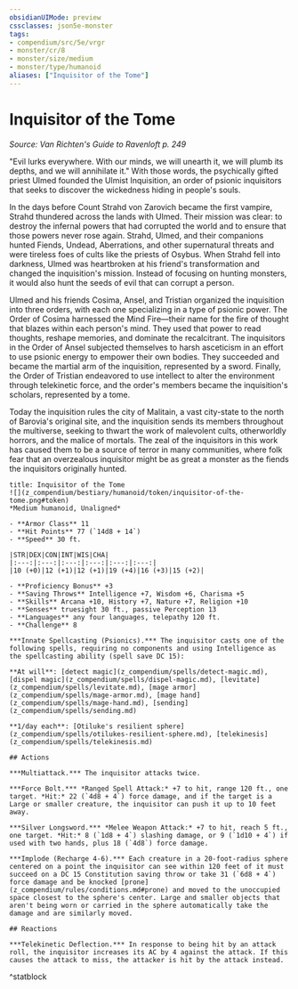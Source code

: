 ```yaml
---
obsidianUIMode: preview
cssclasses: json5e-monster
tags:
- compendium/src/5e/vrgr
- monster/cr/8
- monster/size/medium
- monster/type/humanoid
aliases: ["Inquisitor of the Tome"]
---
```

# Inquisitor of the Tome
*Source: Van Richten's Guide to Ravenloft p. 249*  

"Evil lurks everywhere. With our minds, we will unearth it, we will plumb its depths, and we will annihilate it." With those words, the psychically gifted priest Ulmed founded the Ulmist Inquisition, an order of psionic inquisitors that seeks to discover the wickedness hiding in people's souls.

In the days before Count Strahd von Zarovich became the first vampire, Strahd thundered across the lands with Ulmed. Their mission was clear: to destroy the infernal powers that had corrupted the world and to ensure that those powers never rose again. Strahd, Ulmed, and their companions hunted Fiends, Undead, Aberrations, and other supernatural threats and were tireless foes of cults like the priests of Osybus. When Strahd fell into darkness, Ulmed was heartbroken at his friend's transformation and changed the inquisition's mission. Instead of focusing on hunting monsters, it would also hunt the seeds of evil that can corrupt a person.

Ulmed and his friends Cosima, Ansel, and Tristian organized the inquisition into three orders, with each one specializing in a type of psionic power. The Order of Cosima harnessed the Mind Fire—their name for the fire of thought that blazes within each person's mind. They used that power to read thoughts, reshape memories, and dominate the recalcitrant. The inquisitors in the Order of Ansel subjected themselves to harsh asceticism in an effort to use psionic energy to empower their own bodies. They succeeded and became the martial arm of the inquisition, represented by a sword. Finally, the Order of Tristian endeavored to use intellect to alter the environment through telekinetic force, and the order's members became the inquisition's scholars, represented by a tome.

Today the inquisition rules the city of Malitain, a vast city-state to the north of Barovia's original site, and the inquisition sends its members throughout the multiverse, seeking to thwart the work of malevolent cults, otherworldly horrors, and the malice of mortals. The zeal of the inquisitors in this work has caused them to be a source of terror in many communities, where folk fear that an overzealous inquisitor might be as great a monster as the fiends the inquisitors originally hunted.

```ad-statblock
title: Inquisitor of the Tome
![](z_compendium/bestiary/humanoid/token/inquisitor-of-the-tome.png#token)
*Medium humanoid, Unaligned*

- **Armor Class** 11 
- **Hit Points** 77 (`14d8 + 14`)
- **Speed** 30 ft.

|STR|DEX|CON|INT|WIS|CHA|
|:---:|:---:|:---:|:---:|:---:|:---:|
|10 (+0)|12 (+1)|12 (+1)|19 (+4)|16 (+3)|15 (+2)|

- **Proficiency Bonus** +3
- **Saving Throws** Intelligence +7, Wisdom +6, Charisma +5
- **Skills** Arcana +10, History +7, Nature +7, Religion +10
- **Senses** truesight 30 ft., passive Perception 13
- **Languages** any four languages, telepathy 120 ft.
- **Challenge** 8

***Innate Spellcasting (Psionics).*** The inquisitor casts one of the following spells, requiring no components and using Intelligence as the spellcasting ability (spell save DC 15):

**At will**: [detect magic](z_compendium/spells/detect-magic.md), [dispel magic](z_compendium/spells/dispel-magic.md), [levitate](z_compendium/spells/levitate.md), [mage armor](z_compendium/spells/mage-armor.md), [mage hand](z_compendium/spells/mage-hand.md), [sending](z_compendium/spells/sending.md)

**1/day each**: [Otiluke's resilient sphere](z_compendium/spells/otilukes-resilient-sphere.md), [telekinesis](z_compendium/spells/telekinesis.md)

## Actions

***Multiattack.*** The inquisitor attacks twice.

***Force Bolt.*** *Ranged Spell Attack:* +7 to hit, range 120 ft., one target. *Hit:* 22 (`4d8 + 4`) force damage, and if the target is a Large or smaller creature, the inquisitor can push it up to 10 feet away.

***Silver Longsword.*** *Melee Weapon Attack:* +7 to hit, reach 5 ft., one target. *Hit:* 8 (`1d8 + 4`) slashing damage, or 9 (`1d10 + 4`) if used with two hands, plus 18 (`4d8`) force damage.

***Implode (Recharge 4-6).*** Each creature in a 20-foot-radius sphere centered on a point the inquisitor can see within 120 feet of it must succeed on a DC 15 Constitution saving throw or take 31 (`6d8 + 4`) force damage and be knocked [prone](z_compendium/rules/conditions.md#prone) and moved to the unoccupied space closest to the sphere's center. Large and smaller objects that aren't being worn or carried in the sphere automatically take the damage and are similarly moved.

## Reactions

***Telekinetic Deflection.*** In response to being hit by an attack roll, the inquisitor increases its AC by 4 against the attack. If this causes the attack to miss, the attacker is hit by the attack instead.
```
^statblock
